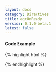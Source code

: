 ```yaml
---
layout: docs
category: Directives
title: agcOnReady
version: 0.1.0-beta.1
latest: false
---
```


#### Code Example
{% highlight html %}
<div google-chart chart="myChartObject" agc-on-ready="readyHandler(chartWrapper)"></div>
{% endhighlight %}